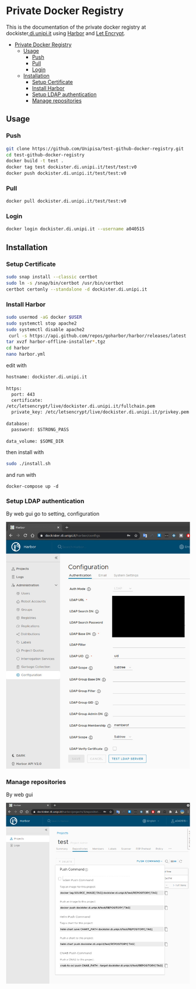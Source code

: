 # Private Docker Registry
This is the documentation of the private docker registry at dockister[.di.unipi.it](dockister.di.unipi.it) 
using [Harbor](https://goharbor.io/) and [Let Encrypt](https://letsencrypt.org/).

- [Private Docker Registry](#private-docker-registry)
  - [Usage](#usage)
    - [Push](#push)
    - [Pull](#pull)
    - [Login](#login)
  - [Installation](#installation)
    - [Setup Certificate](#setup-certificate)
    - [Install Harbor](#install-harbor)
    - [Setup LDAP authentication](#setup-ldap-authentication)
    - [Manage repositories](#manage-repositories)
 ## Usage 

### Push
```bash
git clone https://github.com/Unipisa/test-github-docker-registry.git
cd test-github-docker-registry
docker build -t test .
docker tag test dockister.di.unipi.it/test/test:v0 
docker push dockister.di.unipi.it/test/test:v0
```

### Pull
```bash
docker pull dockister.di.unipi.it/test/test:v0
```

### Login
```bash
docker login dockister.di.unipi.it --username a040515
```

## Installation

### Setup Certificate
```bash
sudo snap install --classic certbot
sudo ln -s /snap/bin/certbot /usr/bin/certbot
certbot certonly --standalone -d dockister.di.unipi.it
```
### Install Harbor

```bash
sudo usermod -aG docker $USER
sudo systemctl stop apache2
sudo systemctl disable apache2
 curl -s https://api.github.com/repos/goharbor/harbor/releases/latest | grep browser_download_url | cut -d '"' -f 4 | grep '\.tgz$' | wget -i -
tar xvzf harbor-offline-installer*.tgz
cd harbor
nano harbor.yml
```
edit with

```
hostname: dockister.di.unipi.it

https:
  port: 443
  certificate: /etc/letsencrypt/live/dockister.di.unipi.it/fullchain.pem
  private_key: /etc/letsencrypt/live/dockister.di.unipi.it/privkey.pem

database:
  password: $STRONG_PASS

data_volume: $SOME_DIR
```
then install with

```bash
sudo ./install.sh
```

and run with

```
docker-compose up -d
```

### Setup LDAP authentication

By web gui go to setting, configuration

![ldap settings](img/ldap.jpg)

### Manage repositories

By web gui


![manage repositories](img/manage.jpg)

